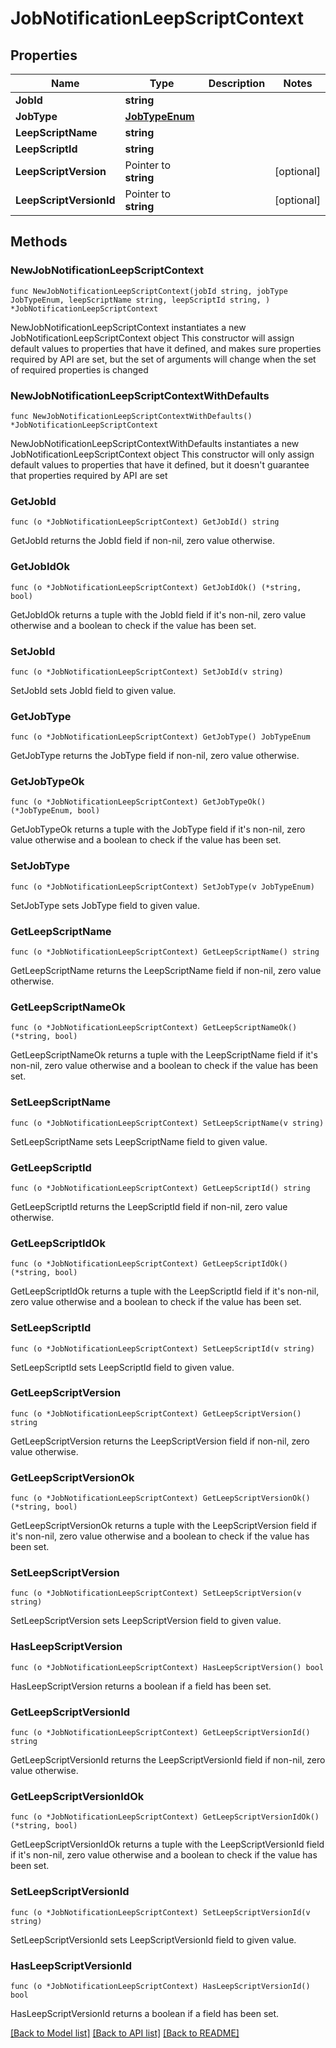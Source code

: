 # JobNotificationLeepScriptContext

## Properties

Name | Type | Description | Notes
------------ | ------------- | ------------- | -------------
**JobId** | **string** |  | 
**JobType** | [**JobTypeEnum**](JobTypeEnum.md) |  | 
**LeepScriptName** | **string** |  | 
**LeepScriptId** | **string** |  | 
**LeepScriptVersion** | Pointer to **string** |  | [optional] 
**LeepScriptVersionId** | Pointer to **string** |  | [optional] 

## Methods

### NewJobNotificationLeepScriptContext

`func NewJobNotificationLeepScriptContext(jobId string, jobType JobTypeEnum, leepScriptName string, leepScriptId string, ) *JobNotificationLeepScriptContext`

NewJobNotificationLeepScriptContext instantiates a new JobNotificationLeepScriptContext object
This constructor will assign default values to properties that have it defined,
and makes sure properties required by API are set, but the set of arguments
will change when the set of required properties is changed

### NewJobNotificationLeepScriptContextWithDefaults

`func NewJobNotificationLeepScriptContextWithDefaults() *JobNotificationLeepScriptContext`

NewJobNotificationLeepScriptContextWithDefaults instantiates a new JobNotificationLeepScriptContext object
This constructor will only assign default values to properties that have it defined,
but it doesn't guarantee that properties required by API are set

### GetJobId

`func (o *JobNotificationLeepScriptContext) GetJobId() string`

GetJobId returns the JobId field if non-nil, zero value otherwise.

### GetJobIdOk

`func (o *JobNotificationLeepScriptContext) GetJobIdOk() (*string, bool)`

GetJobIdOk returns a tuple with the JobId field if it's non-nil, zero value otherwise
and a boolean to check if the value has been set.

### SetJobId

`func (o *JobNotificationLeepScriptContext) SetJobId(v string)`

SetJobId sets JobId field to given value.


### GetJobType

`func (o *JobNotificationLeepScriptContext) GetJobType() JobTypeEnum`

GetJobType returns the JobType field if non-nil, zero value otherwise.

### GetJobTypeOk

`func (o *JobNotificationLeepScriptContext) GetJobTypeOk() (*JobTypeEnum, bool)`

GetJobTypeOk returns a tuple with the JobType field if it's non-nil, zero value otherwise
and a boolean to check if the value has been set.

### SetJobType

`func (o *JobNotificationLeepScriptContext) SetJobType(v JobTypeEnum)`

SetJobType sets JobType field to given value.


### GetLeepScriptName

`func (o *JobNotificationLeepScriptContext) GetLeepScriptName() string`

GetLeepScriptName returns the LeepScriptName field if non-nil, zero value otherwise.

### GetLeepScriptNameOk

`func (o *JobNotificationLeepScriptContext) GetLeepScriptNameOk() (*string, bool)`

GetLeepScriptNameOk returns a tuple with the LeepScriptName field if it's non-nil, zero value otherwise
and a boolean to check if the value has been set.

### SetLeepScriptName

`func (o *JobNotificationLeepScriptContext) SetLeepScriptName(v string)`

SetLeepScriptName sets LeepScriptName field to given value.


### GetLeepScriptId

`func (o *JobNotificationLeepScriptContext) GetLeepScriptId() string`

GetLeepScriptId returns the LeepScriptId field if non-nil, zero value otherwise.

### GetLeepScriptIdOk

`func (o *JobNotificationLeepScriptContext) GetLeepScriptIdOk() (*string, bool)`

GetLeepScriptIdOk returns a tuple with the LeepScriptId field if it's non-nil, zero value otherwise
and a boolean to check if the value has been set.

### SetLeepScriptId

`func (o *JobNotificationLeepScriptContext) SetLeepScriptId(v string)`

SetLeepScriptId sets LeepScriptId field to given value.


### GetLeepScriptVersion

`func (o *JobNotificationLeepScriptContext) GetLeepScriptVersion() string`

GetLeepScriptVersion returns the LeepScriptVersion field if non-nil, zero value otherwise.

### GetLeepScriptVersionOk

`func (o *JobNotificationLeepScriptContext) GetLeepScriptVersionOk() (*string, bool)`

GetLeepScriptVersionOk returns a tuple with the LeepScriptVersion field if it's non-nil, zero value otherwise
and a boolean to check if the value has been set.

### SetLeepScriptVersion

`func (o *JobNotificationLeepScriptContext) SetLeepScriptVersion(v string)`

SetLeepScriptVersion sets LeepScriptVersion field to given value.

### HasLeepScriptVersion

`func (o *JobNotificationLeepScriptContext) HasLeepScriptVersion() bool`

HasLeepScriptVersion returns a boolean if a field has been set.

### GetLeepScriptVersionId

`func (o *JobNotificationLeepScriptContext) GetLeepScriptVersionId() string`

GetLeepScriptVersionId returns the LeepScriptVersionId field if non-nil, zero value otherwise.

### GetLeepScriptVersionIdOk

`func (o *JobNotificationLeepScriptContext) GetLeepScriptVersionIdOk() (*string, bool)`

GetLeepScriptVersionIdOk returns a tuple with the LeepScriptVersionId field if it's non-nil, zero value otherwise
and a boolean to check if the value has been set.

### SetLeepScriptVersionId

`func (o *JobNotificationLeepScriptContext) SetLeepScriptVersionId(v string)`

SetLeepScriptVersionId sets LeepScriptVersionId field to given value.

### HasLeepScriptVersionId

`func (o *JobNotificationLeepScriptContext) HasLeepScriptVersionId() bool`

HasLeepScriptVersionId returns a boolean if a field has been set.


[[Back to Model list]](../README.md#documentation-for-models) [[Back to API list]](../README.md#documentation-for-api-endpoints) [[Back to README]](../README.md)



